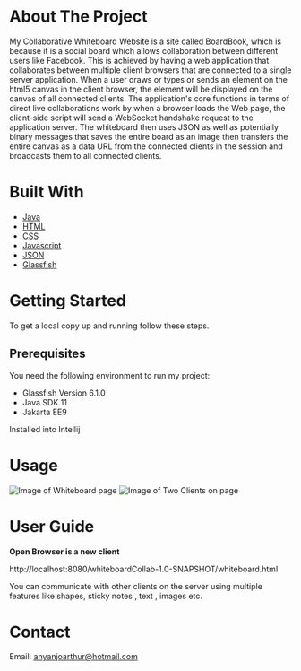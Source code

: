 # About The Project

My Collaborative Whiteboard Website is a site called BoardBook, which is because it is a social board which allows collaboration between different users like Facebook. This is achieved by having a web application that collaborates between multiple client browsers that are connected to a single server application. When a user draws or types or sends an element on the html5 canvas in the client browser, the element will be displayed on the canvas of all connected clients. The application's core functions in terms of direct live collaborations work by when a browser loads the Web page, the client-side script will send a WebSocket handshake request to the application server. The whiteboard then uses JSON as well as potentially binary messages that saves the entire board as an image then transfers the entire canvas as a data URL from the connected clients in the session and broadcasts them to all connected clients. 

# Built With

- [Java][identifier1]
- [HTML][identifier2]
- [CSS][identifier3]
- [Javascript][identifier4]
- [JSON][identifier5]
- [Glassfish][identifier6]


<!-- Identifiers, in alphabetical order -->
[identifier1]: https://java.com/en/
[identifier2]: https://developer.mozilla.org/
[identifier3]: https://www.w3.org/Style/CSS/Overview.en.html
[identifier4]: https://www.javascript.com/
[identifier5]: https://www.json.org/json-en.html
[identifier6]: https://javaee.github.io/glassfish/

# Getting Started

To get a local copy up and running follow these steps.

## Prerequisites

You need the following environment to run my project:

- Glassfish Version 6.1.0
- Java SDK 11
- Jakarta EE9

Installed into Intellij

# Usage
![Image of Whiteboard page](https://imgur.com/a/nst7XHu)
![Image of Two Clients on page](https://imgur.com/a/7usSHVa)

# User Guide

**Open Browser is a new client**

http://localhost:8080/whiteboardCollab-1.0-SNAPSHOT/whiteboard.html

You can communicate with other clients on the server using multiple features like shapes, sticky notes , text , images etc.

# Contact

Email: anyanjoarthur@hotmail.com
